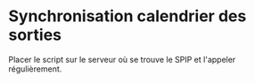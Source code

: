 # Synchronisation calendrier des sorties

Placer le script sur le serveur où se trouve le SPIP et l'appeler régulièrement.
